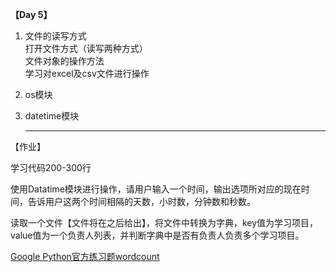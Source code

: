 **【Day 5】**

1. 文件的读写方式<br>
   打开文件方式（读写两种方式）<br>
   文件对象的操作方法<br>
   学习对excel及csv文件进行操作<br>

2. os模块<br>

3. datetime模块<br>

   --------------

 【作业】

学习代码200-300行

使用Datatime模块进行操作，请用户输入一个时间，输出选项所对应的现在时间，告诉用户这两个时间相隔的天数，小时数，分钟数和秒数。

 读取一个文件【文件将在之后给出】，将文件中转换为字典，key值为学习项目，value值为一个负责人列表，并判断字典中是否有负责人负责多个学习项目。

[Google Python官方练习题wordcount](https://developers.google.com/edu/python/exercises/basic)

